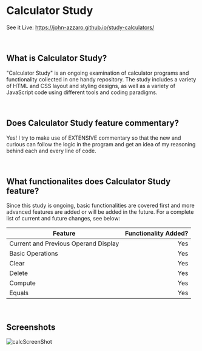# Calculator Study
See it Live: https://john-azzaro.github.io/study-calculators/

<br>

## What is Calculator Study?
"Calculator Study" is an ongoing examination of calculator programs and functionality collected in one handy repository.  The study includes a variety of HTML and CSS layout and styling designs, as well as a variety of JavaScript code using different tools and coding paradigms.

<br>

## Does Calculator Study feature commentary?
Yes!  I try to make use of EXTENSIVE commentary so that the new and curious can follow the logic in the program and get an idea of my reasoning behind each and every line of code. 

<br>

## What functionalites does Calculator Study feature?
Since this study is ongoing, basic functionalities are covered first and more advanced features are added or will be added in the future.  For a complete list of current and future changes, see below:


| Feature                                  | Functionality Added?  | 
| ---------------------------------------- |-------------:| 
| Current and Previous Operand Display     | Yes                   | 
| Basic Operations                         | Yes                  |   
| Clear                                    | Yes                |   
| Delete                                   | Yes                 |    
| Compute                                  | Yes                 |    
| Equals                                   | Yes                 |    

<br>

## Screenshots

![calcScreenShot](https://user-images.githubusercontent.com/37447586/60772122-89e4cf80-a0a6-11e9-92e0-432788b4a50f.png)
